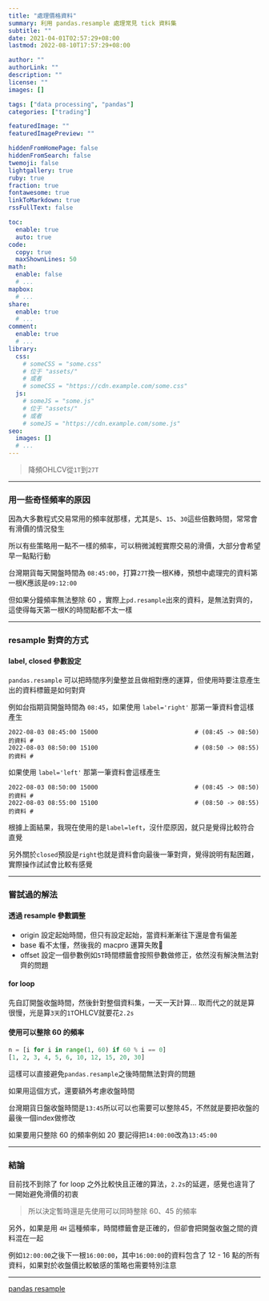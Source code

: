 ```yaml
---
title: "處理價格資料"
summary: 利用 pandas.resample 處理常見 tick 資料集
subtitle: ""
date: 2021-04-01T02:57:29+08:00
lastmod: 2022-08-10T17:57:29+08:00

author: ""
authorLink: ""
description: ""
license: ""
images: []

tags: ["data processing", "pandas"]
categories: ["trading"]

featuredImage: ""
featuredImagePreview: ""

hiddenFromHomePage: false
hiddenFromSearch: false
twemoji: false
lightgallery: true
ruby: true
fraction: true
fontawesome: true
linkToMarkdown: true
rssFullText: false

toc:
  enable: true
  auto: true
code:
  copy: true
  maxShownLines: 50
math:
  enable: false
  # ...
mapbox:
  # ...
share:
  enable: true
  # ...
comment:
  enable: true
  # ...
library:
  css:
    # someCSS = "some.css"
    # 位于 "assets/"
    # 或者
    # someCSS = "https://cdn.example.com/some.css"
  js:
    # someJS = "some.js"
    # 位于 "assets/"
    # 或者
    # someJS = "https://cdn.example.com/some.js"
seo:
  images: []
  # ...
---
```


> 降頻OHLCV從`1T`到`27T`
---
### 用一些奇怪頻率的原因
因為大多數程式交易常用的頻率就那樣，尤其是`5`、`15`、`30`這些倍數時間，常常會有滑價的情況發生

所以有些策略用一點不一樣的頻率，可以稍微減輕實際交易的滑價，大部分會希望早一點點行動

台灣期貨每天開盤時間為 `08:45:00`，打算`27T`換一根K棒，預想中處理完的資料第一根K應該是`09:12:00`

但如果分鐘頻率無法整除 60 ，實際上`pd.resample`出來的資料，是無法對齊的，這使得每天第一根K的時間點都不太一樣

---

### resample 對齊的方式
#### label, closed 參數設定
`pandas.resample` 可以把時間序列彙整並且做相對應的運算，但使用時要注意產生出的資料標籤是如何對齊

例如台指期貨開盤時間為 `08:45`，如果使用 `label='right'` 那第一筆資料會這樣產生
```shell
2022-08-03 08:45:00 15000                           # (08:45 -> 08:50)的資料 #
2022-08-03 08:50:00 15100                           # (08:50 -> 08:55)的資料 #
```
如果使用 `label='left'` 那第一筆資料會這樣產生
```shell
2022-08-03 08:50:00 15000                           # (08:45 -> 08:50)的資料 #
2022-08-03 08:55:00 15100                           # (08:50 -> 08:55)的資料 #
```

根據上面結果，我現在使用的是`label=left`，沒什麼原因，就只是覺得比較符合直覺

另外關於`closed`預設是`right`也就是資料會向最後一筆對齊，覺得說明有點困難，實際操作試試會比較有感覺

---
### 嘗試過的解法
#### 透過 resample 參數調整
- origin 設定起始時間，但只有設定起始，當資料漸漸往下還是會有偏差
- base 看不太懂，然後我的 macpro 運算失敗🤣
- offset 設定一個參數例如`5T`時間標籤會按照參數做修正，依然沒有解決無法對齊的問題

#### for loop
先自訂開盤收盤時間，然後針對整個資料集，一天一天計算...
取而代之的就是算很慢，光是算`3天`的`1T`OHLCV就要花`2.2s`

#### 使用可以整除 60 的頻率
```python
n = [i for i in range(1, 60) if 60 % i == 0]
[1, 2, 3, 4, 5, 6, 10, 12, 15, 20, 30]
```
這樣可以直接避免`pandas.resample`之後時間無法對齊的問題

如果用這個方式，還要額外考慮收盤時間

台灣期貨日盤收盤時間是`13:45`所以可以也需要可以整除45，不然就是要把收盤的最後一個index做修改

如果要用只整除 60 的頻率例如 20 要記得把`14:00:00`改為`13:45:00`

---
### 結論
目前找不到除了 for loop 之外比較快且正確的算法，`2.2s`的延遲，感覺也違背了一開始避免滑價的初衷

> 所以決定暫時還是先使用可以同時整除 60、45 的頻率

另外，如果是用 `4H` 這種頻率，時間標籤會是正確的，但卻會把開盤收盤之間的資料混在一起

例如`12:00:00`之後下一根`16:00:00`，其中`16:00:00`的資料包含了 12 - 16 點的所有資料，如果對於收盤價比較敏感的策略也需要特別注意

---
[pandas resample](https://pandas.pydata.org/docs/reference/api/pandas.DataFrame.resample.html)

<!-- cost time : 2022-08-10 15 -> 18 (3hrs) -->